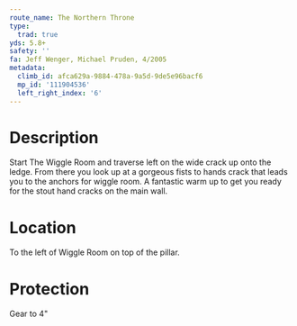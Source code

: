 ```yaml
---
route_name: The Northern Throne
type:
  trad: true
yds: 5.8+
safety: ''
fa: Jeff Wenger, Michael Pruden, 4/2005
metadata:
  climb_id: afca629a-9884-478a-9a5d-9de5e96bacf6
  mp_id: '111904536'
  left_right_index: '6'
---
```

# Description
Start The Wiggle Room and traverse left on the wide crack up onto the ledge.  From there you look up at a gorgeous fists to hands crack that leads you to the anchors for wiggle room.  A fantastic warm up to get you ready for the stout hand cracks on the main wall.

# Location
To the left of Wiggle Room on top of the pillar.

# Protection
Gear to 4"
